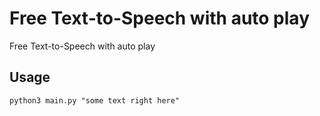 # Free Text-to-Speech with auto play
Free Text-to-Speech with auto play
## Usage
```python3 main.py "some text right here"```
